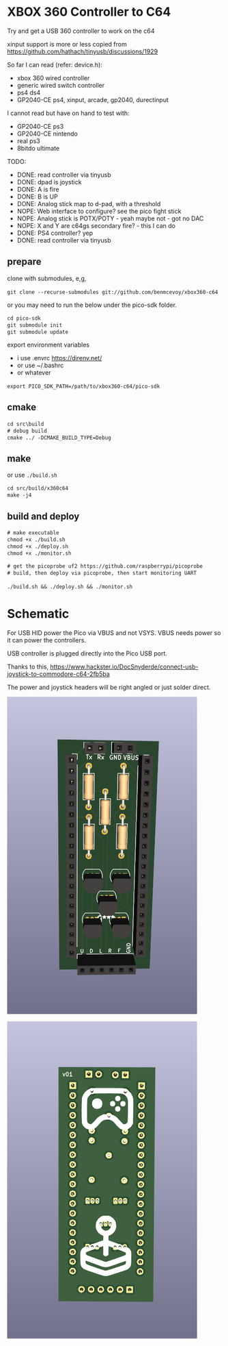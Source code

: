 # XBOX 360 Controller to C64

Try and get a USB 360 controller to work on the c64

xinput support is more or less copied from https://github.com/hathach/tinyusb/discussions/1929



So far I can read (refer: device.h):

- xbox 360 wired controller 
- generic wired switch controller 
- ps4 ds4
- GP2040-CE ps4, xinput, arcade, gp2040, durectinput

I cannot read but have on hand to test with:

- GP2040-CE ps3 
- GP2040-CE nintendo 
- real ps3
- 8bitdo ultimate


TODO:

- DONE: read controller via tinyusb
- DONE: dpad is joystick
- DONE: A is fire
- DONE: B is UP
- DONE: Analog stick map to d-pad, with a threshold
- NOPE: Web interface to configure? see the pico fight stick
- NOPE: Analog stick is POTX/POTY - yeah maybe not - got no DAC
- NOPE: X and Y are c64gs secondary fire? - this I can do
- DONE: PS4 controller? yep
- DONE: read controller via tinyusb

## prepare
clone with submodules, e,g,

`git clone --recurse-submodules git://github.com/benmcevoy/xbox360-c64`

or you may need to run the below under the pico-sdk folder.

```
cd pico-sdk
git submodule init 
git submodule update
```

export environment variables 
- i use .envrc https://direnv.net/
- or use  ~/.bashrc 
- or whatever
  

`export PICO_SDK_PATH=/path/to/xbox360-c64/pico-sdk`

## cmake
```
cd src\build
# debug build
cmake ../ -DCMAKE_BUILD_TYPE=Debug
```

## make

or use `./build.sh`

```
cd src/build/x360c64
make -j4
```

## build and deploy

```
# make executable
chmod +x ./build.sh
chmod +x ./deploy.sh
chmod +x ./monitor.sh
```

```
# get the picoprobe uf2 https://github.com/raspberrypi/picoprobe
# build, then deploy via picoprobe, then start monitoring UART

./build.sh && ./deploy.sh && ./monitor.sh
```

# Schematic

For USB HID power the Pico via VBUS and not VSYS. VBUS needs power so it can power the controllers.

USB controller is plugged directly into the Pico USB port.  

Thanks to this, https://www.hackster.io/DocSnyderde/connect-usb-joystick-to-commodore-c64-2fb5ba

The power and joystick headers will be right angled or just solder direct.

![Board front](docs/assets/board_front.png?raw=true "Board front")


![Board back](docs/assets/board_back.png?raw=true "Board back")

